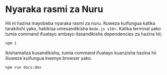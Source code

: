 # Nyaraka rasmi za Nuru

Hii ni hazina inayobeba nyaraka rasmi za nuru. Kuweza kuifungua katika tarakilishi yako, hakikisa umesandikisha `Node.js v16+`. Katika terminal yako tumia command ifuatayo ambayo itasandikisha dependencies za hazina hii;

```bash
npm i
```

Ikishamaliza kusandikisha, tumia command ifuatayo kuanzisha hazina hii iliuweze kuifungua kwenye browser yako.

```bash
npm run docs:dev
```
